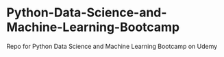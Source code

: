 # Python-Data-Science-and-Machine-Learning-Bootcamp
Repo for Python Data Science and Machine Learning Bootcamp on Udemy

